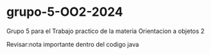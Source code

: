 # grupo-5-OO2-2024
Grupo 5 para el Trabajo practico de la materia Orientacion a objetos 2

Revisar:nota importante dentro del codigo java
